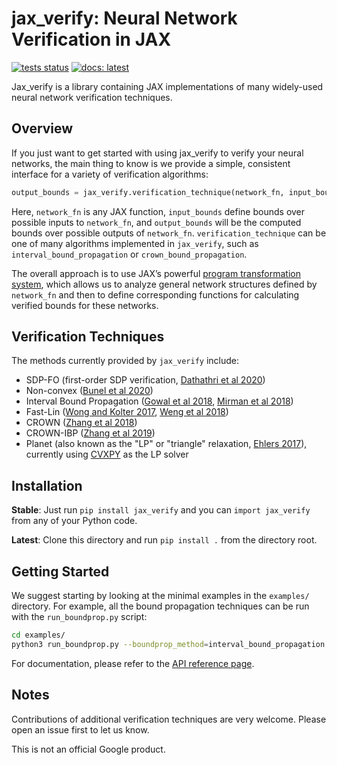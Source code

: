 # jax_verify: Neural Network Verification in JAX

[![tests status](https://travis-ci.com/deepmind/jax_verify.svg?branch=master)](https://travis-ci.com/deepmind/jax_verify)
[![docs: latest](https://img.shields.io/badge/docs-stable-blue.svg)](https://jax-verify.readthedocs.io)

Jax_verify is a library containing JAX implementations of many widely-used neural network verification techniques.

## Overview

If you just want to get started with using jax_verify to verify your neural
networks, the main thing to know is we provide a simple, consistent interface
for a variety of verification algorithms:

```python
output_bounds = jax_verify.verification_technique(network_fn, input_bounds)
```

Here, `network_fn` is any JAX function, `input_bounds` define bounds over
possible inputs to `network_fn`, and `output_bounds` will be the computed bounds
over possible outputs of `network_fn`. `verification_technique` can be one of
many algorithms implemented in `jax_verify`, such as `interval_bound_propagation`
or `crown_bound_propagation`.

The overall approach is to use JAX’s powerful [program transformation system](https://jax.readthedocs.io/en/latest/notebooks/Writing_custom_interpreters_in_Jax.html), 
which allows us to analyze general network structures defined by `network_fn`
and then to define corresponding functions for calculating
verified bounds for these networks.

## Verification Techniques

The methods currently provided by `jax_verify` include:

* SDP-FO (first-order SDP verification, [Dathathri et al 2020](https://arxiv.org/abs/2010.11645))
* Non-convex ([Bunel et al 2020](https://arxiv.org/abs/2010.14322))
* Interval Bound Propagation ([Gowal et al 2018](https://arxiv.org/pdf/1810.12715.pdf), [Mirman et al 2018](http://proceedings.mlr.press/v80/mirman18b/mirman18b.pdf))
* Fast-Lin ([Wong and Kolter 2017](https://arxiv.org/pdf/1711.00851.pdf), [Weng et al 2018](https://arxiv.org/pdf/1804.09699.pdf))
* CROWN ([Zhang et al 2018](https://arxiv.org/pdf/1811.00866.pdf))
* CROWN-IBP ([Zhang et al 2019](https://arxiv.org/abs/1906.06316))
* Planet (also known as the "LP" or "triangle" relaxation, [Ehlers 2017](https://arxiv.org/abs/1705.01320)), currently using [CVXPY](https://github.com/cvxgrp/cvxpy) as the LP solver

## Installation

**Stable**: Just run `pip install jax_verify` and you can `import jax_verify` from any of your Python code.

**Latest**: Clone this directory and run `pip install .` from the directory root.

## Getting Started

We suggest starting by looking at the minimal examples in the `examples/` directory.
For example, all the bound propagation techniques can be run with the `run_boundprop.py` script:

```bash
cd examples/
python3 run_boundprop.py --boundprop_method=interval_bound_propagation
```

For documentation, please refer to the [API reference page](https://jax-verify.readthedocs.io/en/latest/api.html).

## Notes

Contributions of additional verification techniques are very welcome. Please open
an issue first to let us know.

This is not an official Google product.




